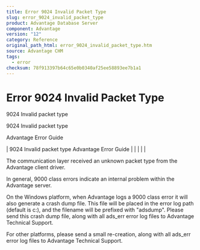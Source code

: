 ```yaml
---
title: Error 9024 Invalid Packet Type
slug: error_9024_invalid_packet_type
product: Advantage Database Server
component: Advantage
version: "12"
category: Reference
original_path_html: error_9024_invalid_packet_type.htm
source: Advantage CHM
tags:
  - error
checksum: 78f913397b64c65e0b0340af25ee58893ee7b1a1
---
```


# Error 9024 Invalid Packet Type

9024 Invalid packet type

9024 Invalid packet type

Advantage Error Guide

| 9024 Invalid packet type  Advantage Error Guide |  |  |  |  |

The communication layer received an unknown packet type from the Advantage client driver.

In general, 9000 class errors indicate an internal problem within the Advantage server.

On the Windows platform, when Advantage logs a 9000 class error it will also generate a crash dump file. This file will be placed in the error log path (default is c:\), and the filename will be prefixed with "adsdump". Please send this crash dump file, along with all ads\_err error log files to Advantage Technical Support.

For other platforms, please send a small re-creation, along with all ads\_err error log files to Advantage Technical Support.
